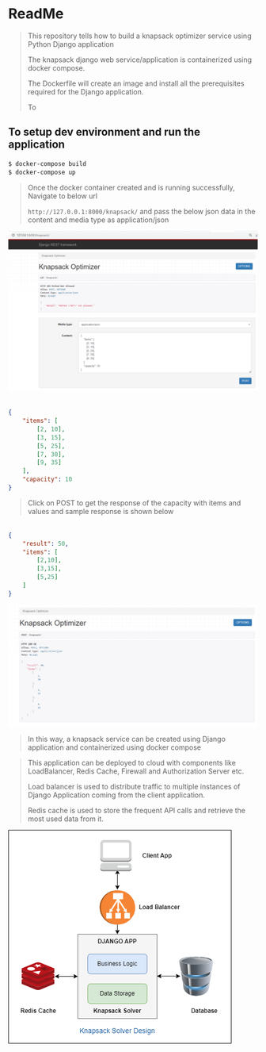 # ReadMe

>This repository tells how to build a knapsack optimizer service using Python Django application
>
>The knapsack django web service/application is containerized using docker compose. 
>
>The Dockerfile will create an image and install all the prerequisites required for the Django application.
>
>To 

## To setup dev environment and run the application
```sh
$ docker-compose build
$ docker-compose up
```

>Once the docker container created and is running successfully, Navigate to below url
>
>`http://127.0.0.1:8000/knapsack/` 
> and pass the below json data in the content and media type as application/json
>

![My Image](images/KnapsackWebappwithRequestjson.png)

```json

{
    "items": [
        [2, 10],
        [3, 15],
        [5, 25],
        [7, 30],
        [9, 35]
    ],
    "capacity": 10
}

```

>Click on POST to get the response of the capacity with items and values and sample response is shown below

```json

{
    "result": 50,
    "items": [
        [2,10],
        [3,15],
        [5,25]
    ]
}

```

![My Image](images/KnapsackResponseJson.png)

>In this way, a knapsack service can be created using Django application and containerized using docker compose

>This application can be deployed to cloud with components like LoadBalancer, Redis Cache, Firewall and Authorization Server etc.
>
>Load balancer is used to distribute traffic to multiple instances of Django Application coming from the client application. 
>
>Redis cache is used to store the frequent API calls and retrieve the most used data from it.  

![My Image](images/design.png)

